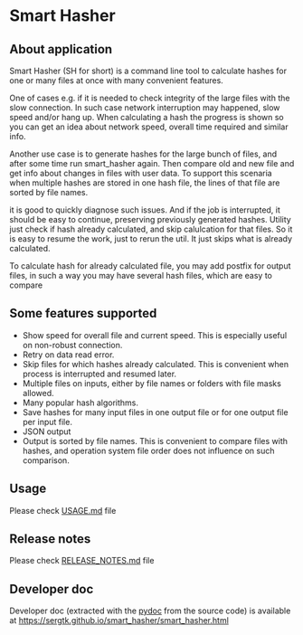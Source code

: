 # Smart Hasher

## About application

Smart Hasher (SH for short) is a command line tool to calculate hashes for one or many files at once with many convenient features.

One of cases e.g. if it is needed to check integrity of the large files with the slow connection. In such case network interruption may happened, slow speed and/or hang up.
When calculating a hash the progress is shown so you can get an idea about network speed, overall time required and similar info.

Another use case is to generate hashes for the large bunch of files, and after some time run smart_hasher again.
Then compare old and new file and get info about changes in files with user data.
To support this scenaria when multiple hashes are stored in one hash file, the lines of that file are sorted by file names.

it is good to quickly diagnose such issues. And if the job is interrupted, it should be easy to continue, preserving previously generated hashes.
Utility just check if hash already calculated, and skip calulcation for that files. So it is easy to resume the work, just to rerun the util. It just skips what is already calculated.

To calculate hash for already calculated file, you may add postfix for output files, in such a way you may have several hash files, which are easy to compare

## Some features supported

* Show speed for overall file and current speed. This is especially useful on non-robust connection.
* Retry on data read error.
* Skip files for which hashes already calculated. This is convenient when process is interrupted and resumed later.
* Multiple files on inputs, either by file names or folders with file masks allowed.
* Many popular hash algorithms.
* Save hashes for many input files in one output file or for one output file per input file.
* JSON output
* Output is sorted by file names. This is convenient to compare files with hashes, and operation system file order does not influence on such comparison.

## Usage

Please check [USAGE.md](USAGE.md) file

## Release notes

Please check [RELEASE_NOTES.md](RELEASE_NOTES.md) file

## Developer doc

Developer doc (extracted with the [pydoc](https://docs.python.org/3/library/pydoc.html) from the source code) is available at <https://sergtk.github.io/smart_hasher/smart_hasher.html>
